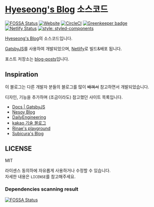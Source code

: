 # [Hyeseong's Blog](https://blog.cometkim.kr) 소스코드

[![FOSSA Status](https://app.fossa.io/api/projects/git%2Bgithub.com%2Fcometkim%2Fblog-src.svg?type=shield)](https://app.fossa.io/projects/git%2Bgithub.com%2Fcometkim%2Fblog-src?ref=badge_shield)
[![Website](https://img.shields.io/website-up-down-green-red/http/blog.cometkim.kr.svg?label=status)](https://blog.cometkim.kr)
[![CircleCI](https://img.shields.io/circleci/project/github/cometkim/blog-src.svg)](https://circleci.com/gh/cometkim/blog-src)
 [![Greenkeeper badge](https://badges.greenkeeper.io/cometkim/blog-src.svg)](https://greenkeeper.io/)
 [![Netlify Status](https://api.netlify.com/api/v1/badges/26e49504-03cd-488b-a14a-ad181b337ec6/deploy-status)](https://app.netlify.com/sites/cometkim-blog/deploys)
 [![style: styled-components](https://img.shields.io/badge/style-%F0%9F%92%85%20styled--components-orange.svg?colorB=daa357&colorA=db748e)](https://github.com/styled-components/styled-components)

[Hyeseong's Blog](https://blog.cometkim.kr)의 소스코드입니다.

[GatsbyJS](https://www.gatsbyjs.org)를 사용하여 개발되었으며, [Netlify](https://www.netlify.com/)로 빌드&배포 됩니다.

포스트 저장소는 [blog-posts](https://github.com/cometkim/blog-posts)입니다.

## Inspiration

이 블로그는 다른 개발자 분들의 블로그를 많이 ~~배껴서~~ 참고하면서 개발되었습니다.

디자인, 기능을 추가하며 (조금이라도) 참고했던 사이트 목록입니다.

- [Docs | GatsbyJS](https://www.gatsbyjs.org/docs/)
- [Nesoy Blog](https://nesoy.github.io/)
- [DailyEngineering](https://hyunseob.github.io/)
- [kakao 기술 블로그](http://tech.kakao.com/)
- [Rinae's playground](https://adhrinae.github.io/)
- [Subicura's Blog](https://subicura.com/)

## LICENSE

MIT

라이센스 동의하에 자유롭게 사용하거나 수정할 수 있습니다.  
자세한 내용은 `LICENSE`를 참고해주세요.

### Dependencies scanning result

[![FOSSA Status](https://app.fossa.io/api/projects/git%2Bgithub.com%2Fcometkim%2Fblog-src.svg?type=large)](https://app.fossa.io/projects/git%2Bgithub.com%2Fcometkim%2Fblog-src?ref=badge_large)
